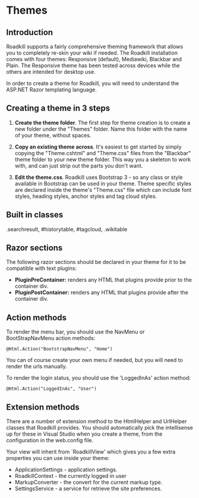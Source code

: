 # Themes

## Introduction
Roadkill supports a fairly comprehensive theming framework that allows you to completely re-skin your wiki if needed. The Roadkill installation comes with four themes: Responsive (default), Mediawiki, Blackbar and Plain. The Responsive theme has been tested across devices while the others are intended for desktop use.

In order to create a theme for Roadkill, you will need to understand the ASP.NET Razor templating language.

## Creating a theme in 3 steps

1. **Create the theme folder**.
The first step for theme creation is to create a new folder under the "Themes" folder. Name this folder with the name of your theme, without spaces.

2. **Copy an existing theme across**.
It's easiest to get started by simply copying the "Theme.cshtml" and "Theme.css" files from the "Blackbar" theme folder to your new theme folder. This way you a skeleton to work with, and can just strip out the parts you don't want.

3. **Edit the theme.css**.
Roadkill uses Bootstrap 3 - so any class or style available in Bootstrap can be used in your theme. Theme specific styles are declared inside the theme's "Theme.css" file which can include font styles, heading styles, anchor styles and tag cloud styles.

## Built in classes
.searchresult, #historytable, #tagcloud, .wikitable

## Razor sections
The following razor sections should be declared in your theme for it to be compatible with text plugins:

- **PluginPreContainer:** renders any HTML that plugins provide prior to the container div.
- **PluginPostContainer:** renders any HTML that plugins provide after the container div.

## Action methods
To render the menu bar, you should use the NavMenu or BootStrapNavMenu action methods:

```
@Html.Action("BootstrapNavMenu", "Home")
```

You can of course create your own menu if needed, but you will need to render the urls manually.

To render the login status, you should use the 'LoggedInAs' action method:

```
@Html.Action("LoggedInAs", "User")
```

## Extension methods
There are a number of extension method to the HtmlHelper and UrlHelper classes that Roadkill provides. You should automatically pick the intellisense up for these in Visual Studio when you create a theme, from the configuration in the web.config file.

Your view will inherit from `RoadkillView' which gives you a few extra properties you can use inside your theme:

- ApplicationSettings - application settings.
- RoadkillContext - the currently logged in user
- MarkupConverter - the convert for the current markup type.
- SettingsService - a service for retrieve the site preferences.